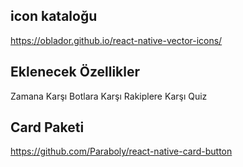## icon kataloğu

https://oblador.github.io/react-native-vector-icons/

## Eklenecek Özellikler

Zamana Karşı
Botlara Karşı
Rakiplere Karşı
Quiz

## Card Paketi

https://github.com/Paraboly/react-native-card-button
